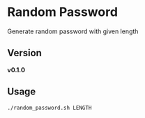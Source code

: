 # Random Password
Generate random password with given length

## Version
**v0.1.0**

## Usage
```sh
./random_password.sh LENGTH
```